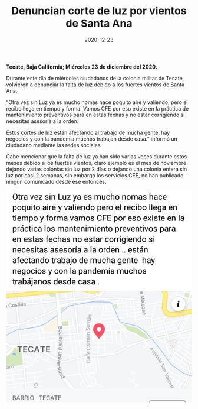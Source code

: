 ﻿---
layout: blog
title:  "Denuncian corte de luz por vientos de Santa Ana"
date:   2020-12-23
categories: tecate
permalink: /:categories/:title:output_ext
image: /img/cnr/2020-12-23-denuncian-corte-de-luz.jpg
alt: "Denuncian corte de luz por vientos de Santa Ana"
autor: 
---


**Tecate, Baja California; Miércoles 23 de diciembre del 2020.**


Durante este día de miércoles ciudadanos de la colonia militar de Tecate, volvieron a denunciar la falta de luz debido a los fuertes vientos de Santa Ana.


“Otra vez sin Luz ya es mucho nomas hace poquito aire y valiendo, pero el recibo llega en tiempo y forma. Vamos CFE por eso existe en la práctica de mantenimiento preventivos para en estas fechas y no estar corrigiendo si necesitas asesoría a la orden.


Estos cortes de luz están afectando al trabajo de mucha gente, hay negocios y con la pandemia muchos trabajan desde casa.” informó un ciudadano mediante las redes sociales


Cabe mencionar que la falta de luz ya han sido varias veces durante estos meses debido a los fuertes vientos, claro ejemplo es el mes de noviembre dejando varias colonias sin luz por 2 días o dejando una colonia entera sin luz por casi 2 semanas, sin embargo los servicios CFE, no han publicado ningún comunicado desde ese entonces.

<div id="carouselExampleSlidesOnly" class="carousel slide" data-ride="carousel">
  <div class="carousel-inner">
    <div class="carousel-item active">
       <img class="d-block w-100" src="/img/cnr/2020-12-23-denuncian-corte-de-luz.jpg" loading="lazy"  alt="Denuncian corte de luz por vientos de Santa Ana">
    </div>
  </div>
</div>
